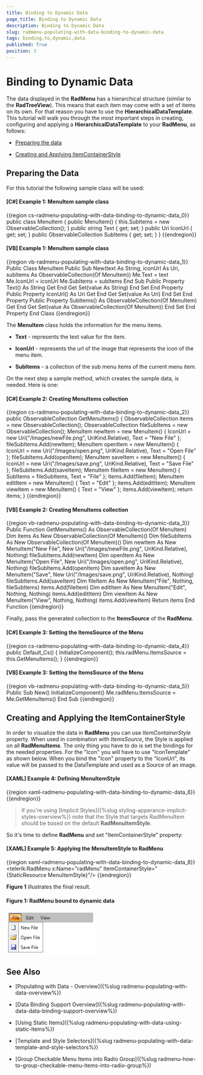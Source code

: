 ```yaml
---
title: Binding to Dynamic Data
page_title: Binding to Dynamic Data
description: Binding to Dynamic Data
slug: radmenu-populating-with-data-binding-to-dynamic-data
tags: binding,to,dynamic,data
published: True
position: 3
---
```


# Binding to Dynamic Data

The data displayed in the __RadMenu__ has a hierarchical structure (similar to the __RadTreeView__). This means that each item may come with a set of items on its own. For that reason you have to use the __HierarchicalDataTemplate__. This tutorial will walk you through the most important steps in creating, configuring and applying a __HierarchicalDataTemplate__ to your __RadMenu__, as follows:      

* [Preparing the data](#preparing-the-data)

* [Creating and Applying ItemContainerStyle](#creating-and-applying-the-itemcontainerstyle)

## Preparing the Data

For this tutorial the following sample class will be used:

#### __[C#] Example 1: MenuItem sample class__

{{region cs-radmenu-populating-with-data-binding-to-dynamic-data_0}}
	public class MenuItem
	{
	    public MenuItem()
	    {
	        this.SubItems = new ObservableCollection<MenuItem>();
	    }
	    public string Text
	    {
	        get;
	        set;
	    }
	    public Uri IconUrl
	    {
	        get;
	        set;
	    }
	    public ObservableCollection<MenuItem> SubItems
	    {
	        get;
	        set;
	    }
	}
{{endregion}}

#### __[VB] Example 1: MenuItem sample class__

{{region vb-radmenu-populating-with-data-binding-to-dynamic-data_1}}
	Public Class MenuItem
	    Public Sub New(text As String, iconUrl As Uri, subItems As ObservableCollection(Of MenuItem))
	        Me.Text = text
	        Me.IconUrl = iconUrl
	        Me.SubItems = subItems
	    End Sub
	    Public Property Text() As String
	        Get
	        End Get
	        Set(value As String)
	        End Set
	    End Property
	    Public Property IconUrl() As Uri
	        Get
	        End Get
	        Set(value As Uri)
	        End Set
	    End Property
	    Public Property SubItems() As ObservableCollection(Of MenuItem)
	        Get
	        End Get
	        Set(value As ObservableCollection(Of MenuItem))
	        End Set
	    End Property
	End Class
{{endregion}}

The __MenuItem__ class holds the information for the menu items.

* __Text__ - represents the text value for the item.

* __IconUrl__ - represents the url of the image that represents the icon of the menu item.

* __SubItems__ - a collection of the sub menu items of the current menu item.

On the next step a sample method, which creates the sample data, is needed. Here is one:

#### __[C#] Example 2: Creating MenuItems collection__

{{region cs-radmenu-populating-with-data-binding-to-dynamic-data_2}}
	public ObservableCollection<MenuItem> GetMenuItems()
	{
	    ObservableCollection<MenuItem> items = new ObservableCollection<MenuItem>();
	    ObservableCollection<MenuItem> fileSubItems = new ObservableCollection<MenuItem>();
	    MenuItem newItem = new MenuItem()
	    {
	        IconUrl = new Uri("/Images/newFile.png", UriKind.Relative),
	        Text = "New File"
	    };
	    fileSubItems.Add(newItem);
	    MenuItem openItem = new MenuItem()
	    {
	        IconUrl = new Uri("/Images/open.png", UriKind.Relative),
	        Text = "Open File"
	    };
	    fileSubItems.Add(openItem);
	    MenuItem saveItem = new MenuItem()
	    {
	        IconUrl = new Uri("/Images/save.png", UriKind.Relative),
	        Text = "Save File"
	    };
	    fileSubItems.Add(saveItem);
	    MenuItem fileItem = new MenuItem()
	    {
	        SubItems = fileSubItems,
	        Text = "File"
	    };
	    items.Add(fileItem);
	    MenuItem editItem = new MenuItem()
	    {
	        Text = "Edit"
	    };
	    items.Add(editItem);
	    MenuItem viewItem = new MenuItem()
	    {
	        Text = "View"
	    };
	    items.Add(viewItem);
	    return items;
	}
{{endregion}}

#### __[VB] Example 2: Creating MenuItems collection__

{{region vb-radmenu-populating-with-data-binding-to-dynamic-data_3}}
	Public Function GetMenuItems() As ObservableCollection(Of MenuItem)
	    Dim items As New ObservableCollection(Of MenuItem)()
	    Dim fileSubItems As New ObservableCollection(Of MenuItem)()
	    Dim newItem As New MenuItem("New File", New Uri("/Images/newFile.png", UriKind.Relative), Nothing)
	    fileSubItems.Add(newItem)
	    Dim openItem As New MenuItem("Open File", New Uri("/Images/open.png", UriKind.Relative), Nothing)
	    fileSubItems.Add(openItem)
	    Dim saveItem As New MenuItem("Save", New Uri("/Images/save.png", UriKind.Relative), Nothing)
	    fileSubItems.Add(saveItem)
	    Dim fileItem As New MenuItem("File", Nothing, fileSubItems)
	    items.Add(fileItem)
	    Dim editItem As New MenuItem("Edit", Nothing, Nothing)
	    items.Add(editItem)
	    Dim viewItem As New MenuItem("View", Nothing, Nothing)
	    items.Add(viewItem)
	    Return items
	End Function
{{endregion}}

Finally, pass the generated collection to the __ItemsSource__ of the __RadMenu__.

#### __[C#] Example 3: Setting the ItemsSource of the Menu__

{{region cs-radmenu-populating-with-data-binding-to-dynamic-data_4}}
	public Default_Cs()
	{
	    InitializeComponent();
	    this.radMenu.ItemsSource = this.GetMenuItems();
	}
{{endregion}}

#### __[VB] Example 3: Setting the ItemsSource of the Menu__

{{region vb-radmenu-populating-with-data-binding-to-dynamic-data_5}}
	Public Sub New()
	    InitializeComponent()
	    Me.radMenu.ItemsSource = Me.GetMenuItems()
	End Sub
{{endregion}}

## Creating and Applying the ItemContainerStyle

In order to visualize the data in __RadMenu__ you can use *ItemContainerStyle* property. When used in combination with *ItemsSource*, the Style is applied on all __RadMenuItems__. The only thing you have to do is set the bindings for the needed properties. For the "Icon" you will have to use "IconTemplate" as shown below. When you bind the "Icon" property to the "IconUrl", its value will be passed to the DataTemplate and used as a Source of an image.        

#### __[XAML] Example 4: Defining MenuItemStyle__

{{region xaml-radmenu-populating-with-data-binding-to-dynamic-data_6}}
	<Style x:Key="MenuItemStyle" TargetType="telerik:RadMenuItem">
	    <Setter Property="Header" Value="{Binding Text}"/>
	    <Setter Property="ItemsSource" Value="{Binding SubItems}"/>
	    <Setter Property="Icon" Value="{Binding IconUrl}" />
	    <Setter Property="IconTemplate" >
	        <Setter.Value>
	            <DataTemplate>
	                <Image Source="{Binding}" Stretch="None"/>
	            </DataTemplate>
	        </Setter.Value>
	    </Setter>
	</Style>
{{endregion}}

>If you're using [Implicit Styles]({%slug styling-apperance-implicit-styles-overview%}) note that the Style that targets RadMenuItem should be based on the default __RadMenuItemStyle__.

So it's time to define __RadMenu__ and set "ItemContainerStyle" property:
        
#### __[XAML] Example 5: Applying the MenuItemStyle to RadMenu__

{{region xaml-radmenu-populating-with-data-binding-to-dynamic-data_8}}
	<telerik:RadMenu x:Name="radMenu" ItemContainerStyle="{StaticResource MenuItemStyle}"/>
{{endregion}}

__Figure 1__ illustrates the final result.

#### __Figure 1: RadMenu bound to dynamic data__

![](images/RadMenu_Populating_with_Data_Binding_to_Dynamic_Data_02.png)

## See Also

 * [Populating with Data - Overview]({%slug radmenu-populating-with-data-overview%})

 * [Data Binding Support Overview]({%slug radmenu-populating-with-data-data-binding-support-overview%})

 * [Using Static Items]({%slug radmenu-populating-with-data-using-static-items%})

 * [Template and Style Selectors]({%slug radmenu-populating-with-data-template-and-style-selectors%})

 * [Group Checkable Menu Items into Radio Group]({%slug radmenu-how-to-group-checkable-menu-items-into-radio-group%})
